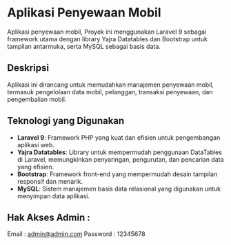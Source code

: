 # Aplikasi Penyewaan Mobil

Aplikasi penyewaan mobil, Proyek ini menggunakan Laravel 9 sebagai framework utama dengan library Yajra Datatables dan Bootstrap untuk tampilan antarmuka, serta MySQL sebagai basis data.

## Deskripsi

Aplikasi ini dirancang untuk memudahkan manajemen penyewaan mobil, termasuk pengelolaan data mobil, pelanggan, transaksi penyewaan, dan pengembalian mobil.

## Teknologi yang Digunakan

- **Laravel 9**: Framework PHP yang kuat dan efisien untuk pengembangan aplikasi web.
- **Yajra Datatables**: Library untuk mempermudah penggunaan DataTables di Laravel, memungkinkan penyaringan, pengurutan, dan pencarian data yang efisien.
- **Bootstrap**: Framework front-end yang mempermudah desain tampilan responsif dan menarik.
- **MySQL**: Sistem manajemen basis data relasional yang digunakan untuk menyimpan data aplikasi.
## Hak Akses Admin :
Email : admin@admin.com
Password : 12345678
